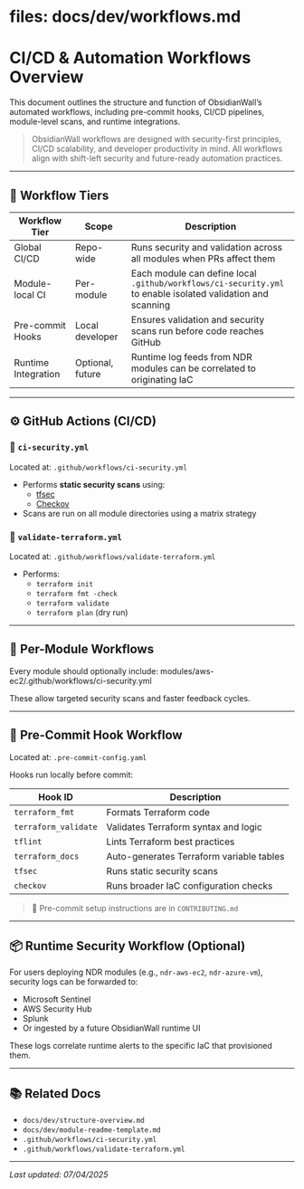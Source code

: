 # files: docs/dev/workflows.md

# CI/CD & Automation Workflows Overview

This document outlines the structure and function of ObsidianWall’s automated workflows, including pre-commit hooks, CI/CD pipelines, module-level scans, and runtime integrations.

> ObsidianWall workflows are designed with security-first principles, CI/CD scalability, and developer productivity in mind. All workflows align with shift-left security and future-ready automation practices.

---

## 🔁 Workflow Tiers

| Workflow Tier       | Scope             | Description                                                                 |
|---------------------|------------------|-----------------------------------------------------------------------------|
| Global CI/CD        | Repo-wide        | Runs security and validation across all modules when PRs affect them       |
| Module-local CI     | Per-module       | Each module can define local `.github/workflows/ci-security.yml` to enable isolated validation and scanning |
| Pre-commit Hooks    | Local developer  | Ensures validation and security scans run before code reaches GitHub       |
| Runtime Integration | Optional, future | Runtime log feeds from NDR modules can be correlated to originating IaC     |

---

## ⚙️ GitHub Actions (CI/CD)

### 🔐 `ci-security.yml`
Located at: `.github/workflows/ci-security.yml`

- Performs **static security scans** using:
  - [tfsec](https://github.com/aquasecurity/tfsec)
  - [Checkov](https://github.com/bridgecrewio/checkov)
- Scans are run on all module directories using a matrix strategy

### 🧪 `validate-terraform.yml`
Located at: `.github/workflows/validate-terraform.yml`

- Performs:
  - `terraform init`
  - `terraform fmt -check`
  - `terraform validate`
  - `terraform plan` (dry run)

---

## 🧩 Per-Module Workflows

Every module should optionally include:
 modules/aws-ec2/.github/workflows/ci-security.yml


These allow targeted security scans and faster feedback cycles.

---

## 🧲 Pre-Commit Hook Workflow

Located at: `.pre-commit-config.yaml`

Hooks run locally before commit:

| Hook ID            | Description                                  |
|--------------------|----------------------------------------------|
| `terraform_fmt`    | Formats Terraform code                       |
| `terraform_validate` | Validates Terraform syntax and logic        |
| `tflint`           | Lints Terraform best practices               |
| `terraform_docs`   | Auto-generates Terraform variable tables     |
| `tfsec`            | Runs static security scans                   |
| `checkov`          | Runs broader IaC configuration checks        |

> 🧠 Pre-commit setup instructions are in `CONTRIBUTING.md`

---

## 📦 Runtime Security Workflow (Optional)

For users deploying NDR modules (e.g., `ndr-aws-ec2`, `ndr-azure-vm`), security logs can be forwarded to:

- Microsoft Sentinel
- AWS Security Hub
- Splunk
- Or ingested by a future ObsidianWall runtime UI

These logs correlate runtime alerts to the specific IaC that provisioned them.

---

## 📚 Related Docs

- `docs/dev/structure-overview.md`
- `docs/dev/module-readme-template.md`
- `.github/workflows/ci-security.yml`
- `.github/workflows/validate-terraform.yml`

----

_Last updated: 07/04/2025_

